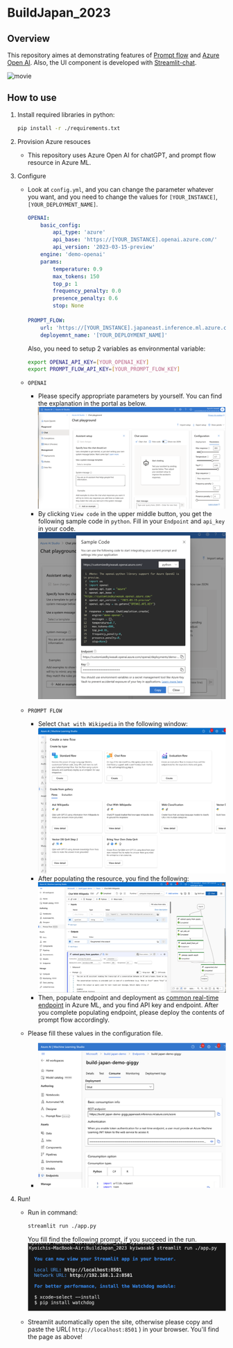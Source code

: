 # BuildJapan_2023

## Overview
This repository aimes at demonstrating features of [Prompt flow](https://techcommunity.microsoft.com/t5/ai-machine-learning-blog/harness-the-power-of-large-language-models-with-azure-machine/ba-p/3828459) and [Azure Open AI](https://learn.microsoft.com/en-us/azure/cognitive-services/openai/overview).
Also, the UI component is developed with [Streamlit-chat](https://pypi.org/project/streamlit-chat/).

![movie](./docs/movie.gif)


## How to use

1. Install required libraries in python:
    ```sh
    pip install -r ./requirements.txt
    ```
2. Provision Azure resouces
    - This repository uses Azure Open AI for chatGPT, and prompt flow resource in Azure ML.

3. Configure
    - Look at `config.yml`, and you can change the parameter whatever you want, and you need to change the values for `[YOUR_INSTANCE]`, `[YOUR_DEPLOYMENT_NAME]`.
        ```config.yml
        OPENAI:
            basic_config:
                api_type: 'azure'
                api_base: 'https://[YOUR_INSTANCE].openai.azure.com/'
                api_version: '2023-03-15-preview'
            engine: 'demo-openai'
            params: 
                temperature: 0.9
                max_tokens: 150
                top_p: 1
                frequency_penalty: 0.0
                presence_penalty: 0.6
                stop: None

        PROMPT_FLOW:
            url: 'https://[YOUR_INSTANCE].japaneast.inference.ml.azure.com/score'
            deployemnt_name: '[YOUR_DEPLOYMENT_NAME]'
        ```
        Also, you need to setup 2 variables as environmental variable:
        ```sh
        export OPENAI_API_KEY=[YOUR_OPENAI_KEY]
        export PROMPT_FLOW_API_KEY=[YOUR_PROMPT_FLOW_KEY]
        ```
    - `OPENAI` 
        - Please specify appropriate parameters by yourself. You can find the explanation in the portal as below.
         ![aiueo](./docs/chatGPT01.png)
        - By clicking `View code` in the upper middle button, you get the following sample code in `python`. Fill in your `Endpoint` and `api_key` in your code.
         ![api key, endpoint](./docs/chatGPT02.png)
    - `PROMPT FLOW`
        - Select `Chat with Wikipedia` in the following window:
            ![Chat With Wikipedia](./docs/promptFlow02.png)
        - After populating the resource, you find the following:
            ![prompt flow!](./docs/promptFlow03.png)
        - Then, populate endpoint and deployment as [common real-time endpoint](https://learn.microsoft.com/en-us/azure/machine-learning/how-to-use-managed-online-endpoint-studio?view=azureml-api-2#create-a-managed-online-endpoint) in Azure ML, and you find API key and endpoint. After you complete populating endpoint, please deploy the contents of prompt flow accordingly.

    - Please fill these values in the configuration file.
        - ![api key, endpoint](./docs/promptFlow01.png)

4. Run!
    - Run in command:
        ```sh
        streamlit run ./app.py 
        ```
        You fill find the following prompt, if you succeed in the run.
        ![prompt](./docs/prompts.png)

    - Streamlit automatically open the site, otherwise please copy and paste the URL( `http://localhost:8501` ) in your browser. You'll find the page as above!
